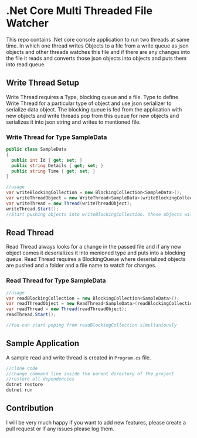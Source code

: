 # .Net Core Multi Threaded File Watcher
This repo contains .Net core console application to run two threads at same time. In which one thread writes Objects to a file from a write queue as json objects and other threads watches this file and if there are any changes into the file it reads and converts those json objects into objects and puts them into read queue. 

## Write Thread Setup
Write Thread requires a Type, blocking queue and a file. Type to define Write Thread for a particular type of object and use json serializer to serialize data object. The blocking queue is fed from the application with new objects and write threads pop from this queue for new objects and serializes it into json string and writes to mentioned file.

### Write Thread for Type SampleData
```csharp
public class SampleData
{
  public int Id { get; set; }
  public string Details { get; set; }
  public string Time { get; set; }
}

//usage
var writeBlockingCollection = new BlockingCollection<SampleData>();
var writeThreadObject = new WriteThread<SampleData>(writeBlockingCollection, "Output.txt"); //Where Output.txt is the output file name
var writeThread = new Thread(writeThreadObject);
writeThread.Start();
//Start pushing objects into writeBlockingCollection. these objects will be serialized into the file
  ```
  
## Read Thread
Read Thread always looks for a change in the passed file and if any new object comes it deserializes it into menioned type and puts into a blocking queue. Read Thread requires a BlockingQueue where deserialized objects are pushed and a folder and a file name to watch for changes. 
### Read Thread for Type SampleData
```csharp
//usage
var readBlockingCollection = new BlockingCollection<SampleData>();
var readThreadObject = new ReadThread<SampleData>(readBlockingCollection,"Output.txt",""); //Where Output.txt is the input file name, 3rd parameter is folder path, if no path provided application root folder is selected
var readThread = new Thread(readThreadObject);
readThread.Start();

//You can start poping from readBlockingCollection simultaniously
  ```
## Sample Application
A sample read and write thread is created in `Program.cs` file.

```csharp
//clone code
//change command line inside the parent directory of the project
//restore all dependencies
dotnet restore
dotnet run
```

## Contribution
I will be very much happy if you want to add new features, please create a pull request or if any issues please log them.

